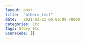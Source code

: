 ```yaml
---
layout: post
title:  "others_test"
date:   2021-02-21 06:00:00 +0000
categories: Etc
Tags: Story Etc
SceneCode: []
---
```

